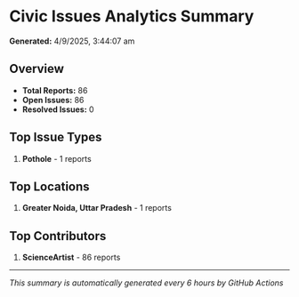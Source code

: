 #  Civic Issues Analytics Summary

**Generated:** 4/9/2025, 3:44:07 am

##  Overview
- **Total Reports:** 86
- **Open Issues:** 86
- **Resolved Issues:** 0

##  Top Issue Types
1. **Pothole** - 1 reports

##  Top Locations
1. **Greater Noida, Uttar Pradesh** - 1 reports

##  Top Contributors
1. **ScienceArtist** - 86 reports

---
*This summary is automatically generated every 6 hours by GitHub Actions*
